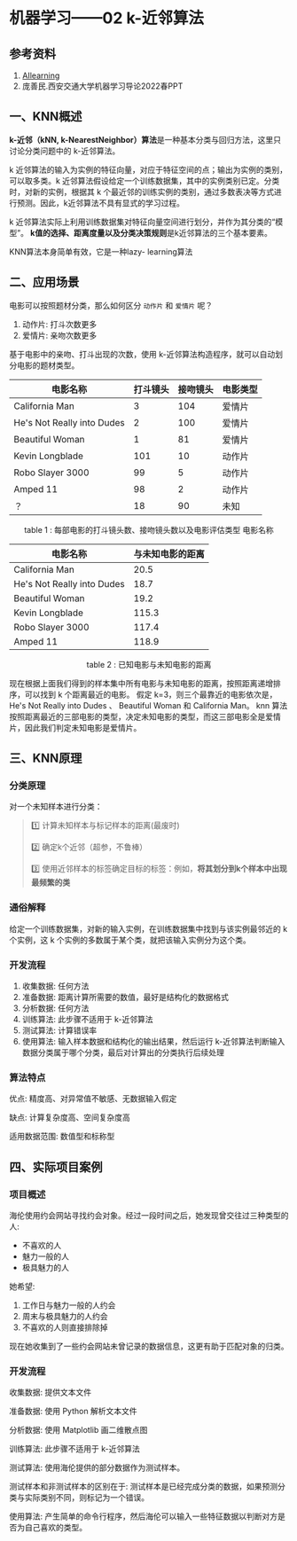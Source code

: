 # 机器学习——02 k-近邻算法

## 参考资料

1. [AIlearning](https://ailearning.apachecn.org/#/docs/ml/2)
2. 庞善民.西安交通大学机器学习导论2022春PPT

## 一、KNN概述

**k-近邻（kNN, k-NearestNeighbor）算法**是一种基本分类与回归方法，这里只讨论分类问题中的 k-近邻算法。

k 近邻算法的输入为实例的特征向量，对应于特征空间的点；输出为实例的类别，可以取多类。k 近邻算法假设给定一个训练数据集，其中的实例类别已定。分类时，对新的实例，根据其 k 个最近邻的训练实例的类别，通过多数表决等方式进行预测。因此，k近邻算法不具有显式的学习过程。

k 近邻算法实际上利用训练数据集对特征向量空间进行划分，并作为其分类的“模型”。 **k值的选择、距离度量以及分类决策规则**是k近邻算法的三个基本要素。

KNN算法本身简单有效，它是一种lazy- learning算法

## 二、应用场景

电影可以按照题材分类，那么如何区分 `动作片` 和 `爱情片` 呢？

1. 动作片: 打斗次数更多
2. 爱情片: 亲吻次数更多

基于电影中的亲吻、打斗出现的次数，使用 k-近邻算法构造程序，就可以自动划分电影的题材类型。

| 电影名称                   | 打斗镜头 | 接吻镜头 | 电影类型 |
| -------------------------- | -------- | -------- | -------- |
| California Man             | 3        | 104      | 爱情片   |
| He's Not Really into Dudes | 2        | 100      | 爱情片   |
| Beautiful Woman            | 1        | 81       | 爱情片   |
| Kevin Longblade            | 101      | 10       | 动作片   |
| Robo Slayer 3000           | 99       | 5        | 动作片   |
| Amped 11                   | 98       | 2        | 动作片   |
| ？                         | 18       | 90       | 未知     |

<p align="center">table 1 : 每部电影的打斗镜头数、接吻镜头数以及电影评估类型
电影名称

| 电影名称                   | 与未知电影的距离 |
| -------------------------- | ---------------- |
| California Man             | 20.5             |
| He's Not Really into Dudes | 18.7             |
| Beautiful Woman            | 19.2             |
| Kevin Longblade            | 115.3            |
| Robo Slayer 3000           | 117.4            |
| Amped 11                   | 118.9            |

<p align="center">table 2 : 已知电影与未知电影的距离

现在根据上面我们得到的样本集中所有电影与未知电影的距离，按照距离递增排序，可以找到 k 个距离最近的电影。 假定 k=3，则三个最靠近的电影依次是， He's Not Really into Dudes 、 Beautiful Woman 和 California Man。 knn 算法按照距离最近的三部电影的类型，决定未知电影的类型，而这三部电影全是爱情片，因此我们判定未知电影是爱情片。

## 三、KNN原理

### 分类原理

对一个未知样本进行分类：

> :one: 计算未知样本与标记样本的距离(最废时)
>
> :two: 确定k个近邻（超参，不鲁棒）
>
> :three: 使用近邻样本的标签确定目标的标签：例如，**将其划分到k个样本中出现最频繁的类**

### 通俗解释

给定一个训练数据集，对新的输入实例，在训练数据集中找到与该实例最邻近的 k 个实例，这 k 个实例的多数属于某个类，就把该输入实例分为这个类。

### 开发流程

1. 收集数据: 任何方法 
2. 准备数据: 距离计算所需要的数值，最好是结构化的数据格式 
3. 分析数据: 任何方法 
4. 训练算法: 此步骤不适用于 k-近邻算法 
5. 测试算法: 计算错误率 
6. 使用算法: 输入样本数据和结构化的输出结果，然后运行 k-近邻算法判断输入数据分类属于哪个分类，最后对计算出的分类执行后续处理

### 算法特点

优点: 精度高、对异常值不敏感、无数据输入假定 

缺点: 计算复杂度高、空间复杂度高 

适用数据范围: 数值型和标称型

## 四、实际项目案例

### 项目概述

海伦使用约会网站寻找约会对象。经过一段时间之后，她发现曾交往过三种类型的人:

- 不喜欢的人
- 魅力一般的人
- 极具魅力的人

她希望:

1. 工作日与魅力一般的人约会
2. 周末与极具魅力的人约会
3. 不喜欢的人则直接排除掉

现在她收集到了一些约会网站未曾记录的数据信息，这更有助于匹配对象的归类。

### 开发流程

收集数据: 提供文本文件 

准备数据: 使用 Python 解析文本文件 

分析数据: 使用 Matplotlib 画二维散点图 

训练算法: 此步骤不适用于 k-近邻算法 

测试算法: 使用海伦提供的部分数据作为测试样本。        

测试样本和非测试样本的区别在于: 测试样本是已经完成分类的数据，如果预测分类与实际类别不同，则标记为一个错误。 

使用算法: 产生简单的命令行程序，然后海伦可以输入一些特征数据以判断对方是否为自己喜欢的类型。